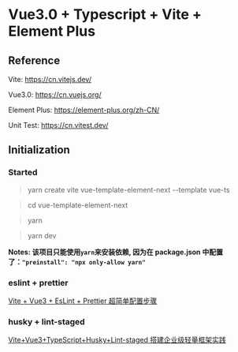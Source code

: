 # Vue3.0 + Typescript + Vite + Element Plus

## Reference

Vite: https://cn.vitejs.dev/

Vue3.0: https://cn.vuejs.org/

Element Plus: https://element-plus.org/zh-CN/

Unit Test: https://cn.vitest.dev/

## Initialization

### Started

> yarn create vite vue-template-element-next --template vue-ts

> cd vue-template-element-next

> yarn

> yarn dev

**Notes: 该项目只能使用`yarn`来安装依赖, 因为在 package.json 中配置了：`"preinstall": "npx only-allow yarn"`**

### eslint + prettier

[Vite + Vue3 + EsLint + Prettier 超简单配置步骤](https://segmentfault.com/a/1190000041954694)

### husky + lint-staged

[Vite+Vue3+TypeScript+Husky+Lint-staged 搭建企业级轻量框架实践](https://juejin.cn/post/7062906666487906317)
